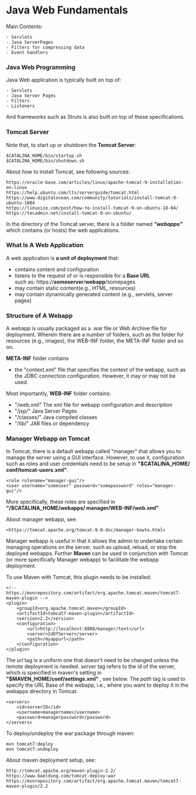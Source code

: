 # Java Web Fundamentals

Main Contents:

    - Servlets
    - Java ServerPages
    - Filters for compressing data
    - Event handlers

<h3>Java Web Programming</h3>

Java Web application is typically built on top of:

    - Servlets
    - Java Server Pages
    - Filters
    - Listeners

And frameworks such as Struts is also built on top of these specifications.

<h3>Tomcat Server</h3>

Note that, to start up or shutdown the <b>Tomcat Server</b>:

    $CATALINA_HOME/bin/startup.sh
    $CATALINA_HOME/bin/shutdown.sh

About how to install Tomcat, see following sources:

    https://oracle-base.com/articles/linux/apache-tomcat-9-installation-on-linux
    https://help.ubuntu.com/lts/serverguide/tomcat.html
    https://www.digitalocean.com/community/tutorials/install-tomcat-9-ubuntu-1804
    https://linuxize.com/post/how-to-install-tomcat-9-on-ubuntu-18-04/
    https://tecadmin.net/install-tomcat-9-on-ubuntu/

In the directory of the Tomcat server, there is a folder named <b><i>"webapps"</i></b>
which contains (or hosts) the web applications.

<h3>What Is A Web Application</h3>

A web application is <b>a unit of deployment</b> that:

<ul>    
    <li>contains content and configuration</li>
    <li>listens to the request of or is responsible for a <b>Base URL</b></li>
        such as: https://<b>someserver</b>/<b>webapp</b>/somepages
    <li>may contain static content(e.g., HTML, resources)</li>
    <li>may contain dynamically generated content (e.g., servlets, server pages) </li>
</ul>

<h3>Structure of A Webapp</h3>

A webapp is usually packaged as a .war file or Web Archive file for
deployment. Wherein there are a number of folders, such as the folder for
resources (e.g., images), the WEB-INF folder, the META-INF folder and so on.

<b>META-INF</b> folder contains

<ul>
    <li>the "context.xml" file that specifies the context of the webapp, such as the 
    JDBC connection configuration. However, it may or may not be used.</li>
</ul>
Most importantly, <b>WEB-INF</b> folder contains:

<ul>
   <li>"/web.xml" The xml file for webapp configuration and description</li>
   <li>"/jsp/" Java Server Pages</li>
   <li>"/classes/" Java compiled classes</li>
   <li>"/lib/" JAR files or dependency</li>
</ul>

<h3>Manager Webapp on Tomcat</h3>

In Tomcat, there is a default webapp called "manager" that allows you to
manage the server using a GUI interface. However, to use it, configuration
such as roles and user credentials need to be setup in <b>"\$CATALINA_HOME/
conf/tomcat-users.xml"</b>.

    <role rolename="manager-gui"/>
    <user username="someuser" password="somepassword" roles="manager-gui"/>

More specifically, these roles are specified in <b>"/\$CATALINA_HOME/webapps/
manager/WEB-INF/web.xml"</b>

About manager webapp, see:

    <https://tomcat.apache.org/tomcat-9.0-doc/manager-howto.html>

Manager webapp is useful in that it allows the admin to undertake certain
managing operations on the server, such as upload, reload, or stop the
deployed webapps. Further <b>Maven</b> can be used in conjunction with Tomcat
(or more specifically Manager webapp) to facilitate the webapp deployment.

To use Maven with Tomcat, this plugin needs to be installed:

    <!-- https://mvnrepository.com/artifact/org.apache.tomcat.maven/tomcat7-maven-plugin -->
    <plugin>
        <groupId>org.apache.tomcat.maven</groupId>
        <artifactId>tomcat7-maven-plugin</artifactId>
        <version>2.2</version>
        <configuration>
            <url>http://localhost:8080/manager/text</url>
            <server>IdOfServer</server>
            <path>/myappurl</path>
        </configuration>
    </plugin>

The <i>url</i> tag is a uniform one that doesn't need to be changed unless the
remote deployment is needed. <i>server</i> tag refers to the id of the server,
which is speicified in maven's setting in <b>"\$MAVEN_HOME/conf/settings.xml"
</b>, see below. The <i>path</i> tag is used to specify the URL Base of the
webapp, i.e., where you want to deploy it in the webapps directory in Tomcat.

    <servers>
        <id>serverID</id>
        <username>managername</username>
        <password>managerpassword</password>
    </servers>

To deploy/undeploy the war package through maven:

    mvn tomcat7:deploy
    mvn tomcat7:undeploy

About maven deployment setup, see:

    http://tomcat.apache.org/maven-plugin-2.2/
    https://www.baeldung.com/tomcat-deploy-war
    https://mvnrepository.com/artifact/org.apache.tomcat.maven/tomcat7-maven-plugin/2.2
